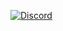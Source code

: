 [![Discord](https://img.shields.io/discord/798735708755460118?color=5865F2&label=discord&logo=discord&logoColor=white)](https://discord.gg/UsvKGaxEuu)
